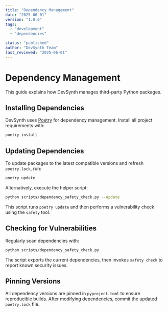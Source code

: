 ```yaml
---
title: "Dependency Management"
date: "2025-06-01"
version: "1.0.0"
tags:
  - "development"
  - "dependencies"

status: "published"
author: "DevSynth Team"
last_reviewed: "2025-06-01"
---
```


# Dependency Management

This guide explains how DevSynth manages third-party Python packages.

## Installing Dependencies

DevSynth uses [Poetry](https://python-poetry.org/) for dependency
management. Install all project requirements with:

```bash
poetry install
```

## Updating Dependencies

To update packages to the latest compatible versions and refresh
`poetry.lock`, run:

```bash
poetry update
```

Alternatively, execute the helper script:

```bash
python scripts/dependency_safety_check.py --update
```

This script runs `poetry update` and then performs a vulnerability
check using the `safety` tool.

## Checking for Vulnerabilities

Regularly scan dependencies with:

```bash
python scripts/dependency_safety_check.py
```

The script exports the current dependencies, then invokes
`safety check` to report known security issues.

## Pinning Versions

All dependency versions are pinned in `pyproject.toml` to ensure
reproducible builds. After modifying dependencies, commit the updated
`poetry.lock` file.
